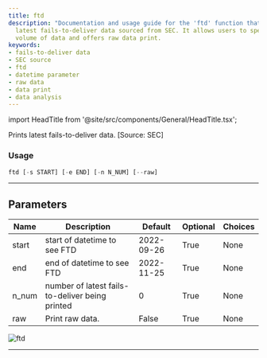 ```yaml
---
title: ftd
description: "Documentation and usage guide for the 'ftd' function that prints the"
  latest fails-to-deliver data sourced from SEC. It allows users to specify date range,
  volume of data and offers raw data print.
keywords:
- fails-to-deliver data
- SEC source
- ftd
- datetime parameter
- raw data
- data print
- data analysis
---
```


import HeadTitle from '@site/src/components/General/HeadTitle.tsx';

<HeadTitle title="stocks/dps/ftd - Reference | OpenBB Terminal Docs" />

Prints latest fails-to-deliver data. [Source: SEC]

### Usage

```python
ftd [-s START] [-e END] [-n N_NUM] [--raw]
```

---

## Parameters

| Name | Description | Default | Optional | Choices |
| ---- | ----------- | ------- | -------- | ------- |
| start | start of datetime to see FTD | 2022-09-26 | True | None |
| end | end of datetime to see FTD | 2022-11-25 | True | None |
| n_num | number of latest fails-to-deliver being printed | 0 | True | None |
| raw | Print raw data. | False | True | None |

![ftd](https://user-images.githubusercontent.com/46355364/154075166-a5a84604-e8ec-46d5-a990-8ca3d928c662.png)

---
